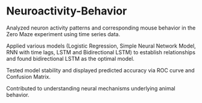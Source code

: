 # Neuroactivity-Behavior

Analyzed neuron activity patterns and corresponding mouse behavior in the Zero Maze experiment using time series data. 

Applied various models (Logistic Regression, Simple Neural Network Model, RNN with time lags, LSTM and Bidirectional LSTM) to establish relationships and found bidirectional LSTM as the optimal model. 

Tested model stability and displayed predicted accuracy via ROC curve and Confusion Matrix. 

Contributed to understanding neural mechanisms underlying animal behavior.
